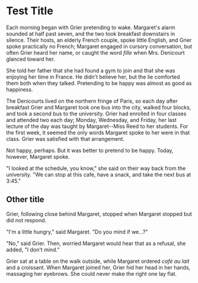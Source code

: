 # Test Title

Each morning began with Grier pretending to wake. Margaret's alarm sounded at half past seven, and the two took breakfast downstairs in silence. Their hosts, an elderly French couple, spoke little English, and Grier spoke practically no French; Margaret engaged in cursory conversation, but often Grier heard her name, or caught the word *fille* when Mrs. Denicourt glanced toward her.

She told her father that she had found a gym to join and that she was enjoying her time in France. He didn't believe her, but the lie comforted them both when they talked. Pretending to be happy was almost as good as happiness.

The Denicourts lived on the northern fringe of Paris, so each day after breakfast Grier and Margaret took one bus into the city, walked four blocks, and took a second bus to the university. Grier had enrolled in four classes and attended two each day; Monday, Wednesday, and Friday, her last lecture of the day was taught by Margaret--Miss Reed to her students. For the first week, it seemed the only words Margaret spoke to her were in that class. Grier was satisfied with that arrangement.

Not happy, perhaps. But it was better to pretend to be happy. Today, however, Margaret spoke.

"I looked at the schedule, you know," she said on their way back from the university. "We can stop at this cafe, have a snack, and take the next bus at 3:45."

## Other title

<!-- This comment should not be counted -->

<!--

    This comment should not be counted.

-->

<!--

This comment should not be counted.

-->

Grier, following close behind Margaret, stopped when Margaret stopped but did not respond.

"I'm a little hungry," said Margaret. "Do you mind if we...?"

"No," said Grier. Then, worried Margaret would hear that as a refusal, she added, "I don't mind."

Grier sat at a table on the walk outside, while Margaret ordered *café au lait* and a croissant. When Margaret joined her, Grier hid her head in her hands, massaging her eyebrows. She could never make the right one lay flat.
